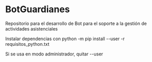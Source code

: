 # BotGuardianes
Repositorio para el desarrollo de Bot para el soporte a la gestión de actividades asistenciales


Instalar dependencias con python -m pip install --user -r requisitos_python.txt

Si se usa en modo administrador, quitar --user